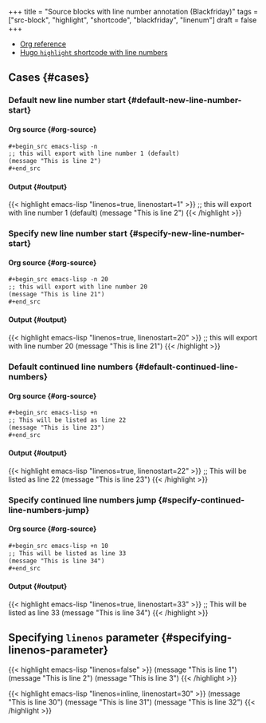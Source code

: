 +++
title = "Source blocks with line number annotation (Blackfriday)"
tags = ["src-block", "highlight", "shortcode", "blackfriday", "linenum"]
draft = false
+++

-   [Org reference](https://orgmode.org/manual/Literal-examples.html)
-   [Hugo `highlight` shortcode with line numbers](https://gohugo.io/content-management/syntax-highlighting/)


## Cases {#cases}


### Default new line number start {#default-new-line-number-start}


#### Org source {#org-source}

```org
#+begin_src emacs-lisp -n
;; this will export with line number 1 (default)
(message "This is line 2")
#+end_src
```


#### Output {#output}

{{< highlight emacs-lisp "linenos=true, linenostart=1" >}}
;; this will export with line number 1 (default)
(message "This is line 2")
{{< /highlight >}}


### Specify new line number start {#specify-new-line-number-start}


#### Org source {#org-source}

```org
#+begin_src emacs-lisp -n 20
;; this will export with line number 20
(message "This is line 21")
#+end_src
```


#### Output {#output}

{{< highlight emacs-lisp "linenos=true, linenostart=20" >}}
;; this will export with line number 20
(message "This is line 21")
{{< /highlight >}}


### Default continued line numbers {#default-continued-line-numbers}


#### Org source {#org-source}

```org
#+begin_src emacs-lisp +n
;; This will be listed as line 22
(message "This is line 23")
#+end_src
```


#### Output {#output}

{{< highlight emacs-lisp "linenos=true, linenostart=22" >}}
;; This will be listed as line 22
(message "This is line 23")
{{< /highlight >}}


### Specify continued line numbers jump {#specify-continued-line-numbers-jump}


#### Org source {#org-source}

```org
#+begin_src emacs-lisp +n 10
;; This will be listed as line 33
(message "This is line 34")
#+end_src
```


#### Output {#output}

{{< highlight emacs-lisp "linenos=true, linenostart=33" >}}
;; This will be listed as line 33
(message "This is line 34")
{{< /highlight >}}


## Specifying `linenos` parameter {#specifying-linenos-parameter}

{{< highlight emacs-lisp "linenos=false" >}}
(message "This is line 1")
(message "This is line 2")
(message "This is line 3")
{{< /highlight >}}

{{< highlight emacs-lisp "linenos=inline, linenostart=30" >}}
(message "This is line 30")
(message "This is line 31")
(message "This is line 32")
{{< /highlight >}}
